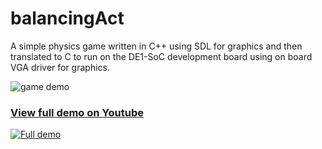 # balancingAct
A simple physics game written in C++ using SDL for graphics and then translated to C to run on the DE1-SoC development board using on board VGA driver for graphics.

![game demo](https://s3.us-east-2.amazonaws.com/griffinkoontz.com-assets/Balancing+Act+Demo.gif)

### [View full demo on Youtube](https://youtu.be/_6xNks-clzo)
[![Full demo](https://s3.us-east-2.amazonaws.com/griffinkoontz.com-assets/Screenshot+2024-01-23+at+9.52.50%E2%80%AFPM.png)](https://youtu.be/_6xNks-clzo)